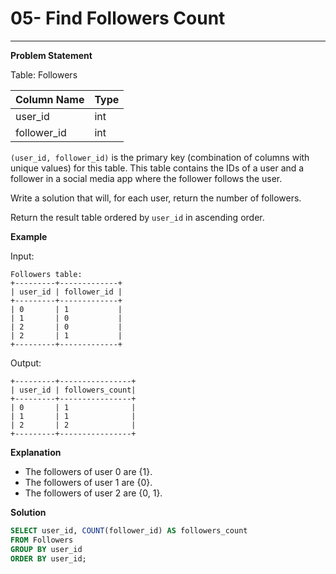 # 05- Find Followers Count

---

**Problem Statement**

Table: Followers

| Column Name | Type |
|-------------|------|
| user_id     | int  |
| follower_id | int  |

`(user_id, follower_id)` is the primary key (combination of columns with unique values) for this table. This table contains the IDs of a user and a follower in a social media app where the follower follows the user.

Write a solution that will, for each user, return the number of followers.

Return the result table ordered by `user_id` in ascending order.

**Example**

Input:
```
Followers table:
+---------+-------------+
| user_id | follower_id |
+---------+-------------+
| 0       | 1           |
| 1       | 0           |
| 2       | 0           |
| 2       | 1           |
+---------+-------------+
```

Output:
```
+---------+----------------+
| user_id | followers_count|
+---------+----------------+
| 0       | 1              |
| 1       | 1              |
| 2       | 2              |
+---------+----------------+
```

**Explanation**

- The followers of user 0 are {1}.
- The followers of user 1 are {0}.
- The followers of user 2 are {0, 1}.

**Solution**

```sql
SELECT user_id, COUNT(follower_id) AS followers_count
FROM Followers
GROUP BY user_id
ORDER BY user_id;
```

